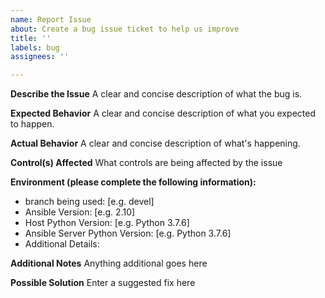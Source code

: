 ```yaml
---
name: Report Issue
about: Create a bug issue ticket to help us improve
title: ''
labels: bug
assignees: ''

---
```


**Describe the Issue**
A clear and concise description of what the bug is.

**Expected Behavior**
A clear and concise description of what you expected to happen.

**Actual Behavior**
A clear and concise description of what's happening.

**Control(s) Affected**
What controls are being affected by the issue

**Environment (please complete the following information):**

- branch being used: [e.g. devel]
- Ansible Version: [e.g. 2.10]
- Host Python Version: [e.g. Python 3.7.6]
- Ansible Server Python Version: [e.g. Python 3.7.6]
- Additional Details:

**Additional Notes**
Anything additional goes here

**Possible Solution**
Enter a suggested fix here
